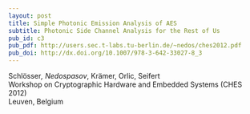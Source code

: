 ```yaml
---
layout: post
title: Simple Photonic Emission Analysis of AES
subtitle: Photonic Side Channel Analysis for the Rest of Us
pub_id: c3
pub_pdf: http://users.sec.t-labs.tu-berlin.de/~nedos/ches2012.pdf
pub_doi: http://dx.doi.org/10.1007/978-3-642-33027-8_3
---
```


Schlösser<sup>*</sup>, Nedospasov<sup>*</sup>, Krämer, Orlic, Seifert  
Workshop on Cryptographic Hardware and Embedded Systems (CHES 2012)  
Leuven, Belgium
